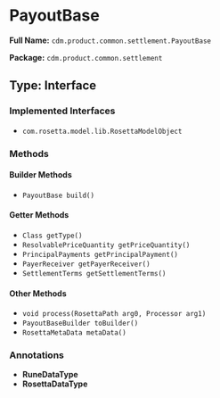 # PayoutBase

**Full Name:** `cdm.product.common.settlement.PayoutBase`

**Package:** `cdm.product.common.settlement`

## Type: Interface

### Implemented Interfaces

- `com.rosetta.model.lib.RosettaModelObject`

### Methods

#### Builder Methods

- `PayoutBase build()`

#### Getter Methods

- `Class getType()`
- `ResolvablePriceQuantity getPriceQuantity()`
- `PrincipalPayments getPrincipalPayment()`
- `PayerReceiver getPayerReceiver()`
- `SettlementTerms getSettlementTerms()`

#### Other Methods

- `void process(RosettaPath arg0, Processor arg1)`
- `PayoutBaseBuilder toBuilder()`
- `RosettaMetaData metaData()`

### Annotations

- **RuneDataType**
- **RosettaDataType**

